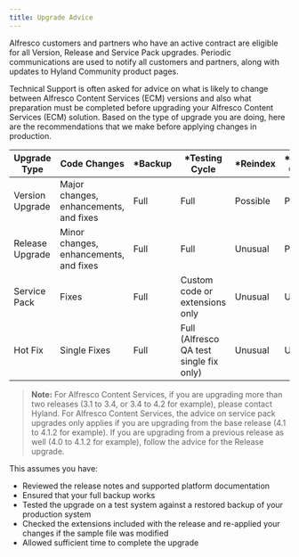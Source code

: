 ```yaml
---
title: Upgrade Advice
---
```


Alfresco customers and partners who have an active contract are eligible for all Version, Release and Service Pack upgrades. Periodic communications are used to notify all customers and partners, along with updates to Hyland Community product pages.

Technical Support is often asked for advice on what is likely to change between Alfresco Content Services (ECM) versions and also what preparation must be completed before upgrading your Alfresco Content Services (ECM) solution. Based on the type of upgrade you are doing, here are the recommendations that we make before applying changes in production.

|Upgrade Type|Code Changes|*Backup|*Testing Cycle|*Reindex|*Database Changes|
|------------|------------|------|---------|-------|------------|
|Version Upgrade|Major changes, enhancements, and fixes|Full|Full|Possible|Probable|
|Release Upgrade|Minor changes, enhancements, and fixes|Full|Full|Unusual|Probable|
|Service Pack|Fixes|Full|Custom code or extensions only|Unusual|Unusual|
|Hot Fix|Single Fixes|Full|Full (Alfresco QA test single fix only)|Unusual|Unusual|

> **Note:** For Alfresco Content Services, if you are upgrading more than two releases (3.1 to 3.4, or 3.4 to 4.2 for example), please contact Hyland. For Alfresco Content Services, the advice on service pack upgrades only applies if you are upgrading from the base release (4.1 to 4.1.2 for example). If you are upgrading from a previous release as well (4.0 to 4.1.2 for example), follow the advice for the Release upgrade.

This assumes you have:

* Reviewed the release notes and supported platform documentation
* Ensured that your full backup works
* Tested the upgrade on a test system against a restored backup of your production system
* Checked the extensions included with the release and re-applied your changes if the sample file was modified
* Allowed sufficient time to complete the upgrade
